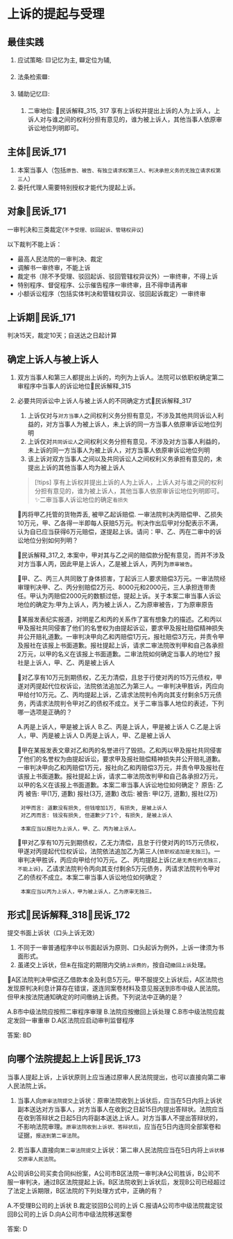 # 上诉的提起与受理

## 最佳实践



1. 应试策略: 🟨记忆为主, 🟩定位为辅, 
2. 法条检索🟩:

3. 辅助记忆🟨:

    1. 二审地位: 🚪民诉解释_315, 317
        享有上诉权并提出上诉的人为上诉人，上诉人对与谁之间的权利分担有意见的，谁为被上诉人，其他当事人依原审诉讼地位列明即可。

## 主体🚪民诉_171
    
1. 本案当事人（包括`原告、被告、有独立请求权第三人、判决承担义务的无独立请求权第三人`）
2. 委托代理人需要特别授权才能代为提起上诉。

## 对象🚪民诉_171

一审判决和三类裁定(`不予受理、驳回起诉、管辖权异议`)

以下裁判不能上诉：
- 最高人民法院的一审判决、裁定
- 调解书一审终审，不能上诉
- 裁定书（除不予受理、驳回起诉、驳回管辖权异议外）一审终审，不得上诉
- 特别程序、督促程序、公示催告程序一审终审，且不得申请再审
- 小额诉讼程序（包括实体判决和管辖权异议、驳回起诉裁定）一审终审

## 上诉期🚪民诉_171

判决15天，裁定10天；自送达之日起计算


## 确定上诉人与被上诉人

1. 双方当事人和第三人都提出上诉的，均列为上诉人。法院可以依职权确定第二审程序中当事人的诉讼地位🚪民诉解释_315

2. 必要共同诉讼中上诉人与被上诉人的不同确定方式🚪民诉解释_317

    1. 上诉仅对与`对方当事人`之间权利义务分担有意见，不涉及其他共同诉讼人利益的，对方当事人为被上诉人，未上诉的同一方当事人依原审诉讼地位列明
    2. 上诉仅对`共同诉讼人`之间权利义务分担有意见，不涉及对方当事人利益的，未上诉的同一方当事人为被上诉人，对方当事人依原审诉讼地位列明
    3. 该上诉对双方当事人之间以及共同诉讼人之间权利义务承担有意见的，未提出上诉的其他当事人均为被上诉人

    > [!tips]
    > 享有上诉权并提出上诉的人为上诉人，上诉人对与谁之间的权利分担有意见的，谁为被上诉人，其他当事人依原审诉讼地位列明即可。✨二审当事人诉讼地位的确定`看损失`
    

    🍐丙将甲乙托管的货物弄丢, 被甲乙起诉赔偿. 一审法院判决丙赔偿甲、乙损失10万元，甲、乙各得一半即每人获赔5万元。判决作出后甲对分配表示不满，认为自已应当获得6万元赔偿，遂提起上诉。请问：甲、乙、丙在二审中的诉讼地位分别如何列明？

    🚪民诉解释_317_2, 本案中，甲对其与乙之间的赔偿款分配有意见，而并不涉及对方当事人丙，因此甲是上诉人，乙是被上诉人，丙列为`原审被告`。

    🍐甲、乙、丙三人共同致丁身体损害，丁起诉三人要求赔偿3万元。一审法院经审理判决甲、乙、丙分别赔偿2万元、8000元和2000元，三人承担连带责任。甲认为丙赔偿2000元的数额过低，提起上诉。关于本案二审当事人诉讼地位的确定为:甲为上诉人，丙为被上诉人，乙为原审被告，丁为原审原告

    🍐某报发表纪实报道，对明星乙和丙的关系作了富有想象力的描述。乙和丙以甲及报社共同侵害了他们的名誉权为由提起诉讼，要求甲及报社赔偿精神损失并公开赔礼道歉。一审判决甲向乙和丙赔偿1万元，报社赔偿3万元，并责令甲及报社在该报上书面道歉。报社提起上诉，请求二审法院改判甲和自己各承担2万元，以甲的名义在该报上书面道歉。二审法院如何确定当事人的地位? 报社是上诉人，甲、乙、丙是被上诉人


    🍐对乙享有10万元到期债权，乙无力清偿，且怠于行使对丙的15万元债权，甲遂对丙提起代位权诉讼，法院依法追加乙为第三人。一审判决甲胜诉，丙应向甲给付10万元。乙、丙均提起上诉，乙请求法院判令丙向其支付剩余5万元债务，丙请求法院判令甲对乙的债权不成立。关于二审当事人地位的表述，下列哪一选项是正确的？

    A.丙是上诉人，甲是被上诉人
    B.乙、丙是上诉人，甲是被上诉人
    C.乙是上诉人，甲、丙是被上诉人
    D.丙是上诉人，甲、乙是被上诉人

    🍐甲在某报发表文章对乙和丙的名誉进行了毁损。乙和丙以甲及报社共同侵害了他们的名誉权为由提起诉讼，要求甲及报社赔偿精神损失并公开赔礼道歉。一审判决甲向乙和丙赔偿1万元，报社向乙和丙赔偿3万元，并责令甲及报社在该报上书面道歉。报社提起上诉，请求二审法院改判甲和自己各承担2万元，以甲的名义在该报上书面道歉。本案二审当事人诉讼地位如何确定？
        原告: 乙 丙
        被告: 甲(1万, 道歉) 报社(3万, 道歉)
        改后:
        被告: 甲(2万, 道歉), 报社(2万)

        对甲而言: 道歉没有损失, 但钱增加1万, 有损失, 是被上诉人
        对乙丙而言: 钱没有损失, 但道歉少了1个, 有损失, 是被上诉人

        本案应当以报社为上诉人，甲、乙、丙为被上诉人。

    🍐甲对乙享有10万元到期债权，乙无力清偿，且怠于行使对丙的15万元债权，甲遂对丙提起代位权诉讼，法院依法追加乙为第三人(`依职权追加是无独三`)。一审判决甲胜诉，丙应向甲给付10万元。乙、丙均提起上诉(`乙是无责任的无独三, 不能上诉`)，乙请求法院判令丙向其支付剩余5万元债务，丙请求法院判令甲对乙的债权不成立。本案二审当事人诉讼地位如何确定？

        本案应当以丙为上诉人，甲为被上诉人，乙为原审无独三。


## 形式🚪民诉解释_318🚪民诉_172

提交书面上诉状（口头上诉无效）
1. 不同于一审普通程序中以书面起诉为原则、口头起诉为例外，上诉一律须为书面形式。
2. 虽递交上诉状，但`未`在指定的期限内交纳`上诉费的`，按自动`撤回上诉`处理。

🍐A区法院判决甲偿还乙借款本金及利息5万元。甲不服提交上诉状后，A区法院也发现原判决利息计算存在错误，遂连同案卷材料及意见报送到B市中级人民法院。但甲未按法院通知确定的时间缴纳上诉费。下列说法中正确的是？

A.B市中级法院应按照二审程序审理
B.法院应按撤回上诉处理
C.B市中级法院应裁定发回一审重审
D.A区法院应启动审判监督程序

答案: BD

## 向哪个法院提起上上诉🚪民诉_173

当事人提起上诉，上诉状原则上应当通过原审人民法院提出，也可以直接向第二审人民法院上诉。

1. 当事人向`原审法院提交`上诉状：原审法院收到上诉状后，应当在5日内将上诉状副本送达对方当事人，对方当事人在收到之日起15日内提出答辩状。法院应当在收到答辩状之日起5日内将副本送达上诉人。对方当事人不提出答辩状的，不影响法院审理。`原审法院收到上诉状、答辩状后`，应当在5日内连同全部案卷和证据，`报送到第二审法院`。

2. 若当事人直接向`第二审法院提交`上诉状：第二审人民法院应当在5日内将上`诉状移交原审人民法院`。

A公司诉B公司买卖合同纠纷案，A公司市B区法院一审判决A公司胜诉，B公司不服一审判决，通过B区法院提起上诉。B区法院收到上诉状后，发现B公司已经超过了法定上诉期限，B区法院的下列处理方式中，正确的有？

A.不受理B公司的上诉状
B.裁定驳回B公司的上诉
C.报请A公司市中级法院裁定驳回B公司的上诉
D.向A公司市中级法院移送案卷

答案: D